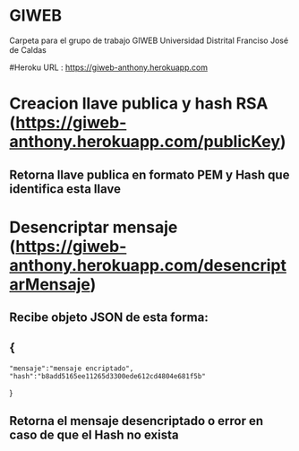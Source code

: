 # GIWEB
Carpeta para el grupo de trabajo GIWEB Universidad Distrital Franciso José de Caldas

#Heroku URL : https://giweb-anthony.herokuapp.com

# Creacion llave publica y hash RSA (https://giweb-anthony.herokuapp.com/publicKey)

## Retorna llave publica en formato PEM y Hash que identifica esta llave

# Desencriptar mensaje (https://giweb-anthony.herokuapp.com/desencriptarMensaje)
## Recibe objeto JSON de esta forma:
## {
	"mensaje":"mensaje encriptado",
	"hash":"b8add5165ee11265d3300ede612cd4804e681f5b"
}

## Retorna el mensaje desencriptado o error en caso de que el Hash no exista
